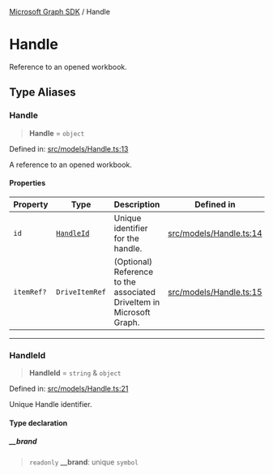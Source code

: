 [Microsoft Graph SDK](README.md) / Handle

# Handle

Reference to an opened workbook.

## Type Aliases

### Handle

> **Handle** = `object`

Defined in: [src/models/Handle.ts:13](https://github.com/Future-Secure-AI/sharepoint-workbook/blob/main/src/models/Handle.ts#L13)

A reference to an opened workbook.

#### Properties

| Property | Type | Description | Defined in |
| ------ | ------ | ------ | ------ |
| <a id="id"></a> `id` | [`HandleId`](#handleid-1) | Unique identifier for the handle. | [src/models/Handle.ts:14](https://github.com/Future-Secure-AI/sharepoint-workbook/blob/main/src/models/Handle.ts#L14) |
| <a id="itemref"></a> `itemRef?` | `DriveItemRef` | (Optional) Reference to the associated DriveItem in Microsoft Graph. | [src/models/Handle.ts:15](https://github.com/Future-Secure-AI/sharepoint-workbook/blob/main/src/models/Handle.ts#L15) |

***

### HandleId

> **HandleId** = `string` & `object`

Defined in: [src/models/Handle.ts:21](https://github.com/Future-Secure-AI/sharepoint-workbook/blob/main/src/models/Handle.ts#L21)

Unique Handle identifier.

#### Type declaration

##### \_\_brand

> `readonly` **\_\_brand**: unique `symbol`
